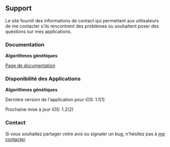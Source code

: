 ## Support

Le site fournit des informations de contact qui permettent aux utilisateurs de me contacter s'ils rencontrent des problèmes ou souhaitent poser des questions sur mes applications.

### Documentation

**Algorithmes génétiques**

[Page de documentation](https://www.taketechease.com/optfinder/genetic-algorithms.html)

### Disponibilité des Applications

**Algorithmes génétiques**

  Dernière version de l'application pour iOS: 1.1(1)

  Prochaine mise à jour iOS: 1.2(2)
  
### Contact

Si vous souhaitez partager votre avis ou signaler un bug, n'hésitez pas à [me contacter](mailto:i.d.kosinska@gmail.com).
